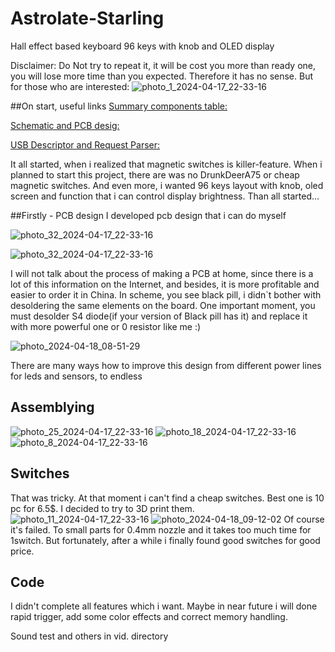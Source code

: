 # Astrolate-Starling
 Hall effect based keyboard 96 keys with knob and OLED display

Disclaimer: Do Not try to repeat it, it will be cost you more than ready one, you will lose more time than you expected. Therefore it has no sense. But for those who are interested:
![photo_1_2024-04-17_22-33-16](https://github.com/Astr0late/Astrolate-Starling/assets/92204862/55485710-be8a-4c21-8687-7e106b0f98b6)

##On start, useful links
[Summary components table:](https://docs.google.com/spreadsheets/d/1auTscNj8H9j_fcgZ-bffcughIZliOqQW7MaIze0y600/edit?usp=sharing)

[Schematic and PCB desig:](https://oshwlab.com/online_admin/hall_keyboard)

[USB Descriptor and Request Parser:](https://eleccelerator.com/usbdescreqparser)


It all started, when i realized that magnetic switches is killer-feature. When i planned to start this project, there are was no DrunkDeerA75 or cheap magnetic switches.
And even more, i wanted 96 keys layout with knob, oled screen and function that i can control display brightness.
Than all started... 

##Firstly - PCB design
I developed pcb design that i can do myself

![photo_32_2024-04-17_22-33-16](https://github.com/Astr0late/Astrolate-Starling/assets/92204862/c35dbd1c-3ee9-4d92-870a-44778521ef20)

![photo_32_2024-04-17_22-33-16](https://github.com/Astr0late/Astrolate-Starling/assets/92204862/e31157c6-cf58-456d-a8aa-64d747437b48)


I will not talk about the process of making a PCB at home, since there is a lot of this information on the Internet, and besides, it is more profitable and easier to order it in China.
In scheme, you see black pill, i didn`t bother with desoldering the same elements on the board.
One important moment, you must desolder S4 diode(if your version of Black pill has it) and replace it with more powerful one or 0 resistor like me :)

![photo_2024-04-18_08-51-29](https://github.com/Astr0late/Astrolate-Starling/assets/92204862/2273e9d6-99e5-4888-9a79-494f306910da)

There are many ways how to improve this design from different power lines for leds and sensors, to endless

## Assemblying
![photo_25_2024-04-17_22-33-16](https://github.com/Astr0late/Astrolate-Starling/assets/92204862/e05a078f-d728-4ad6-bee8-6d2a50be36a0)
![photo_18_2024-04-17_22-33-16](https://github.com/Astr0late/Astrolate-Starling/assets/92204862/51baf2d7-e2b4-4aa7-acab-d210dd680068)
![photo_8_2024-04-17_22-33-16](https://github.com/Astr0late/Astrolate-Starling/assets/92204862/f327015a-5969-4d19-a3e7-25984236764d)

## Switches
That was tricky. At that moment i can't find a cheap switches. Best one is 10 pc for 6.5$. I decided to try to 3D print them.
![photo_11_2024-04-17_22-33-16](https://github.com/Astr0late/Astrolate-Starling/assets/92204862/fd51321b-54a9-444b-8ccd-b3da8f834313)
![photo_2024-04-18_09-12-02](https://github.com/Astr0late/Astrolate-Starling/assets/92204862/7b0b5354-0c49-4de6-ab83-e4e7c99901ba)
Of course it's failed. To small parts for 0.4mm nozzle and it takes too much time for 1switch. But fortunately, after a while i finally found good switches for good price.

## Code
I didn't complete all features which i want. Maybe in near future i will done rapid trigger, add some color effects and correct memory handling.

Sound test and others in vid. directory


